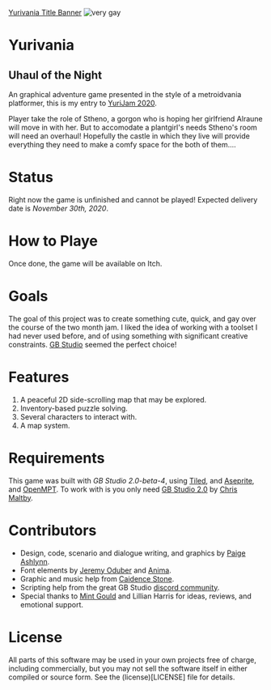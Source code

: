 [Yurivania Title Banner](banner.png)
<img alt="very gay" src="https://img.shields.io/badge/very-gay-ff69bf?style=plastic"/>

# Yurivania
## Uhaul of the Night

An graphical adventure game presented in the style of a metroidvania platformer, this is my entry to [YuriJam 2020](https://itch.io/jam/yuri-game-jam-2020).

Player take the role of Stheno, a gorgon who is hoping her girlfriend Alraune will move in with her.
But to accomodate a plantgirl's needs Stheno's room will need an overhaul!
Hopefully the castle in which they live will provide everything they need to make a comfy space for the both of them....

# Status

Right now the game is unfinished and cannot be played!  Expected delivery date is *November 30th, 2020*.

# How to Playe

Once done, the game will be available on Itch.

# Goals

The goal of this project was to create something cute, quick, and gay over the course of the two month jam.
I liked the idea of working with a toolset I had never used before, and of using something with significant creative constraints.
[GB Studio](gbstudio.dev/) seemed the perfect choice!

# Features

1. A peaceful 2D side-scrolling map that may be explored.
2. Inventory-based puzzle solving.
3. Several characters to interact with.
4. A map system.

# Requirements

This game was built with *GB Studio 2.0-beta-4*, using [Tiled](http://www.mapeditor.org/), and [Aseprite](https://www.aseprite.org/), and [OpenMPT](https://openmpt.org/).
To work with is you only need [GB Studio 2.0](https://chrismaltby.itch.io/gb-studio) by [Chris Maltby](https://github.com/chrismaltby/gb-studio/).

# Contributors
- Design, code, scenario and dialogue writing, and graphics by [Paige Ashlynn](https://github.com/mxashlynn/).
- Font elements by [Jeremy Oduber](https://jeremyoduber.itch.io/fonts-for-gb-studio) and [Anima](https://sododev.itch.io/).
- Graphic and music help from [Caidence Stone](https://github.com/caidencestone).
- Scripting help from the great GB Studio [discord community](https://discord.gg/bxerKnc).
- Special thanks to [Mint Gould](https://github.com/WispyMouse) and Lillian Harris for ideas, reviews, and emotional support.

# License

All parts of this software may be used in your own projects free of charge, including commercially, but you may not sell the software itself in either compiled or source form.
See the (license)[LICENSE] file for details.
